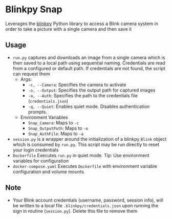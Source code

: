 # Blinkpy Snap

Leverages the [blinkpy](https://github.com/fronzbot/blinkpy) Python library to access a Blink 
camera system in order to take a picture with a single camera and then save it

## Usage

- `run.py` captures and downloads an image from a single camera which is then saved to a local 
path using sequential naming. Credentials are read from a configured or default path. If credentials 
are not found, the script can request them
  - Args:
    - `-c, --Camera`: Specifies the camera to activate
    - `-o, --Output`: Specifies the output path for captured images
    - `-a, --Auth`: Specifies the path to the credentials file (`credentials.json`)
    - `-q, --Quiet`: Enables quiet mode. Disables authentication prompts.
  - Environment Variables
    - `Snap_Camera`: Maps to `-c`
    - `Snap_OutputPath`: Maps to `-o`
    - `Snap_AuthFile`: Maps to `-a`
- `session.py` is a wrapper around the initialization of a blinkpy `Blink` object 
which is consumed by `run.py`. This script may be run directly to reset your login credentials
- `Dockerfile` Executes `run.py` in quiet mode. Tip: Use environment variables for configuration
- `docker-compose.yaml` Executes `Dockerfile` with environment variable configuration and volume mounts

## Note

- Your Blink account credentials (username, password, session info), will be written to a 
local file `.blinkpy/credentials.json` upon running the sign in routine (`session.py`). Delete this file to remove 
them